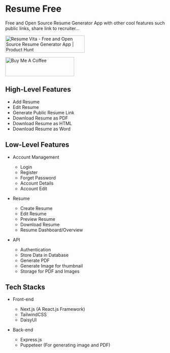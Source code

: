 # Resume Free

Free and Open Source Resume Generator App with other cool features such public links, share link to recruiter...

<a href="https://www.producthunt.com/posts/resume-vita?utm_source=badge-featured&utm_medium=badge&utm_souce=badge-resume-vita" target="_blank"><img src="https://api.producthunt.com/widgets/embed-image/v1/featured.svg?post_id=316188&theme=light" alt="Resume Vita - Free and Open Source Resume Generator App | Product Hunt" style="width: 250px; height: 54px;" width="250" height="54" /></a>

<a href="https://www.buymeacoffee.com/aravin" target="_blank"><img src="https://cdn.buymeacoffee.com/buttons/v2/default-blue.png" alt="Buy Me A Coffee" style="height: 60px !important;width: 217px !important;" ></a>

## High-Level Features

* Add Resume
* Edit Resume
* Generate Public Resume Link
* Download Resume as PDF
* Download Resume as HTML
* Download Resume as Word

## Low-Level Features

* Account Management
  * Login
  * Register
  * Forget Password
  * Account Details
  * Account Edit

* Resume
  * Create Resume
  * Edit Resume
  * Preview Resume
  * Download Resume
  * Resume Dashboard/Overview

* API
  * Authentication
  * Store Data in Database
  * Generate PDF
  * Generate Image for thumbnail
  * Storage for PDF and Images

## Tech Stacks

* Front-end
  * Next.js (A React.js Framework)
  * TailwindCSS
  * DaisyUI

* Back-end
  * Express.js
  * Puppeteer (For generating image and PDF)
